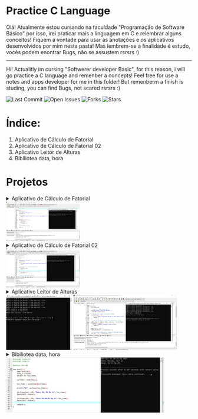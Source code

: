 # Practice C Language

Olá! Atualmente estou cursando na faculdade "Programação de Software Básico" por isso, irei praticar mais a linguagem em C e relembrar alguns conceitos! Fiquem a vontade para usar as anotações e os aplicativos desenvolvidos por mim nesta pasta! Mas lembrem-se a finalidade é estudo, vocês podem enontrar Bugs, não se assustem rsrsrs :) 

-------

Hi! Actualitly im cursing "Softwerer developer Basic", for this reason, i will go practice a C language and remenber a concepts! Feel free for use a notes and apps developer for me in this folder! But remenberm a finish is studing, you can find Bugs, not scared rsrsrs :)

![Last Commit](https://img.shields.io/github/last-commit/AR097/Practice-C-Language)
![Open Issues](https://img.shields.io/github/issues/AR097/Practice-C-Language)
![Forks](https://img.shields.io/github/forks/AR097/Practice-C-Language?style=social)
![Stars](https://img.shields.io/github/stars/AR097/Practice-C-Language?style=social)
<br>
# Índice:
1. Aplicativo de Cálculo de Fatorial
2. Aplicativo de Cálculo de Fatorial 02
3. Aplicativo Leitor de Alturas
4. Bibiliotea data, hora
   
# Projetos
<!--Aplicativo de Cálculo de Fatorial->
<!--Aplicativo de Cálculo de Fatorial-->
<details>
  <summary>Aplicativo de Cálculo de Fatorial</summary>
<br>Descrição: <br>

Este projeto é um aplicativo simples desenvolvido em C que recebe um número inteiro positivo como entrada e retorna o fatorial desse número, junto com a sequência de multiplicações que compõem o fatorial. Se o número fornecido for menor que 0, o aplicativo exibe uma mensagem informando que o cálculo do fatorial para números negativos não é possível.


📌 <a href="https://github.com/AR097/Practice-C-Language/tree/main/Aplicativo%20de%20C%C3%A1lculo%20de%20Fatorial">Visite o repositorio deste projeto</a><br><br>
Preview:<br>
</details>
    <div align="left">
      <img src="https://github.com/AR097/Practice-C-Language/blob/main/Aplicativo%20de%20C%C3%A1lculo%20de%20Fatorial/tela-C%C3%A1lculo_Fatorial.jpg" width="200"/>
    </div>


<!--Aplicativo de Cálculo de Fatorial 02->
<!--Aplicativo de Cálculo de Fatorial 02-->
<details>
  <summary>Aplicativo de Cálculo de Fatorial 02</summary>
<br>Descrição: <br>

Este projeto é um aplicativo simples e se assemelha ao aplicativo criado anteriormente em `Aplicativo de Cálculo de Fatorial`, porém neste adicionemos um tratamento explicito para o caso de A ser 0, que retornará `0!=1`, neste aplicativo também ocorre a declaração das variaveis `A, fatorial, N` localmente dentro da função `main ()`.


📌 <a href="https://github.com/AR097/Practice-C-Language/tree/main/Aplicativo%20de%20C%C3%A1lculo%20de%20Fatorial%2002">Visite o repositorio deste projeto</a><br><br>
Preview:<br>
</details>
    <div align="left">
      <img src="https://github.com/AR097/Practice-C-Language/blob/main/Aplicativo%20de%20C%C3%A1lculo%20de%20Fatorial%2002/Aplicativo%20de%20C%C3%A1lculo%20de%20Fatorial%2002.jpg" width="200"/>
    </div>
    
<!--Aplicativo Leitor de Alturas->
<!--Aplicativo Leitor de Alturas-->
<details>
  <summary> Aplicativo Leitor de Alturas </summary>
<br>Descrição: <br>

Este projeto é um aplicativo simples de leitor de altura que nos fornece a maior, menor e a média das alturas fornecidas.

📌 <a href="https://github.com/AR097/Practice-C-Language/tree/main/Aplicativo%20Leitor%20de%20Alturas">Visite o repositorio deste projeto</a><br><br>
Preview:<br>
</details>
    <div align="left">
      <img src="https://github.com/AR097/Practice-C-Language/blob/main/Aplicativo%20Leitor%20de%20Alturas/Captura%20de%20tela%202024-09-07%20151059.jpg" height="150"/>
      <img src="https://github.com/AR097/Practice-C-Language/blob/main/Aplicativo%20Leitor%20de%20Alturas/Captura%20de%20tela%202024-09-07%20151020.jpg" height="150"/>
    </div>
    
<!--Bibiliotea data, hora->   
<!--Bibiliotea data, hora-->
<details>
  <summary> Bibiliotea data, hora </summary>
<br>Descrição: <br>

📌 <a href="https://github.com/AR097/Practice-C-Language/tree/main/Bibilioteca%20data%2C%20hora">Visite o repositorio deste projeto</a><br><br>
Preview:<br>
</details>
    <div align="left">
      <img src="https://github.com/AR097/Practice-C-Language/blob/main/Bibilioteca%20data%2C%20hora/Data%2C%20hora%20em%20C.jpg" height="150"/>
    </div>
    
